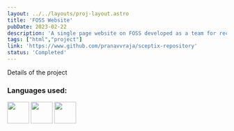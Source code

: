 ```yaml
---
layout: ../../layouts/proj-layout.astro
title: 'FOSS Website'
pubDate: 2023-02-22
description: 'A single page website on FOSS developed as a team for recruitment of The sceptix club.'
tags: ["html","project"]
link: 'https://www.github.com/pranavvraja/sceptix-repository'
status: 'Completed'
---
```


Details of the project

<h3>Languages used:</h3>
<img src="/html.png" width=50px>
<img src="/css.png" width=50px>
<img src="/js.png" width=50px>
